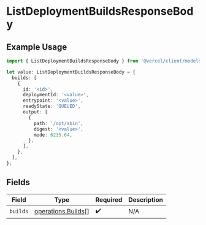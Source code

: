 # ListDeploymentBuildsResponseBody

## Example Usage

```typescript
import { ListDeploymentBuildsResponseBody } from '@vercel/client/models/operations';

let value: ListDeploymentBuildsResponseBody = {
  builds: [
    {
      id: '<id>',
      deploymentId: '<value>',
      entrypoint: '<value>',
      readyState: 'QUEUED',
      output: [
        {
          path: '/opt/sbin',
          digest: '<value>',
          mode: 6235.64,
        },
      ],
    },
  ],
};
```

## Fields

| Field    | Type                                                     | Required           | Description |
| -------- | -------------------------------------------------------- | ------------------ | ----------- |
| `builds` | [operations.Builds](../../models/operations/builds.md)[] | :heavy_check_mark: | N/A         |
